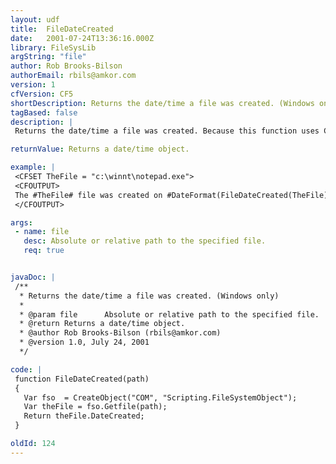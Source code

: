 ```yaml
---
layout: udf
title:  FileDateCreated
date:   2001-07-24T13:36:16.000Z
library: FileSysLib
argString: "file"
author: Rob Brooks-Bilson
authorEmail: rbils@amkor.com
version: 1
cfVersion: CF5
shortDescription: Returns the date/time a file was created. (Windows only)
tagBased: false
description: |
 Returns the date/time a file was created. Because this function uses COM, it is only supported in the Windows version of ColdFusion.

returnValue: Returns a date/time object.

example: |
 <CFSET TheFile = "c:\winnt\notepad.exe">
 <CFOUTPUT>
 The #TheFile# file was created on #DateFormat(FileDateCreated(TheFile), 'mm/dd/yyyy')# at #TimeFormat(FileDateCreated(TheFile), 'HH:MM:SS')#.
 </CFOUTPUT>

args:
 - name: file
   desc: Absolute or relative path to the specified file.
   req: true


javaDoc: |
 /**
  * Returns the date/time a file was created. (Windows only)
  * 
  * @param file      Absolute or relative path to the specified file. 
  * @return Returns a date/time object. 
  * @author Rob Brooks-Bilson (rbils@amkor.com) 
  * @version 1.0, July 24, 2001 
  */

code: |
 function FileDateCreated(path)
 {
   Var fso  = CreateObject("COM", "Scripting.FileSystemObject");
   Var theFile = fso.Getfile(path);
   Return theFile.DateCreated;
 }

oldId: 124
---
```


